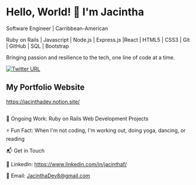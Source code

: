 # Hello, World! 👋 I'm Jacintha
Software Engineer | Carribbean-American 

Ruby on Rails | Javascript | Node.js | Express.js |React | HTML5 | CSS3 | Git | GitHub | SQL | Bootstrap 

Bringing passion and resilience to the tech, one line of code at a time. 

[![Twitter URL](https://img.shields.io/twitter/url/https/twitter.com/JacinthaDev.svg?style=social&label=Follow%20%40JacinthaDev)](https://twitter.com/JacinthaDev)

## My Portfolio Website

https://jacinthadev.notion.site/

##
🔭 Ongoing Work: Ruby on Rails Web Development Projects

⚡ Fun Fact: When I'm not coding, I'm working out, doing yoga, dancing, or reading

📬  Get in Touch

💼 LinkedIn: https://www.linkedin.com/in/jacinthaf/

📧 Email: JacinthaDev8@gmail.com
